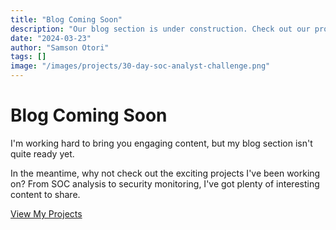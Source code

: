 ```yaml
---
title: "Blog Coming Soon"
description: "Our blog section is under construction. Check out our projects in the meantime!"
date: "2024-03-23"
author: "Samson Otori"
tags: []
image: "/images/projects/30-day-soc-analyst-challenge.png"
---
```


# Blog Coming Soon

I'm working hard to bring you engaging content, but my blog section isn't quite ready yet. 

In the meantime, why not check out the exciting projects I've been working on? From SOC analysis to security monitoring, I've got plenty of interesting content to share.

[View My Projects](/projects) 